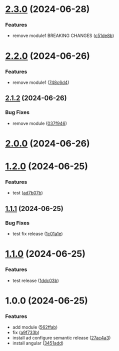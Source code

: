 # [2.3.0](https://github.com/BessemFer/angular-semantic-release/compare/v2.2.0...v2.3.0) (2024-06-28)


### Features

* remove module1 BREAKING CHANGES ([c51de8b](https://github.com/BessemFer/angular-semantic-release/commit/c51de8b21cdcfc2c6899d9995ab867ff2cb7d80f))

# [2.2.0](https://github.com/BessemFer/angular-semantic-release/compare/v2.1.2...v2.2.0) (2024-06-26)


### Features

* remove module1 ([748c6d4](https://github.com/BessemFer/angular-semantic-release/commit/748c6d4197e08d92394895236c5f1bdce6ae558d))

## [2.1.2](https://github.com/BessemFer/angular-semantic-release/compare/v2.1.1...v2.1.2) (2024-06-26)


### Bug Fixes

* remove module ([037f946](https://github.com/BessemFer/angular-semantic-release/commit/037f9468ba69a63c990b374a87e867526bf700be))

# [2.0.0](https://github.com/BessemFer/angular-semantic-release/compare/v1.2.0...v2.0.0) (2024-06-26)

# [1.2.0](https://github.com/BessemFer/angular-semantic-release/compare/v1.1.1...v1.2.0) (2024-06-25)


### Features

* test ([ad7b07b](https://github.com/BessemFer/angular-semantic-release/commit/ad7b07b7e0922f8b10b1f0c996372c562ed1e689))

## [1.1.1](https://github.com/BessemFer/angular-semantic-release/compare/v1.1.0...v1.1.1) (2024-06-25)


### Bug Fixes

* test fix release ([1c01a1e](https://github.com/BessemFer/angular-semantic-release/commit/1c01a1ec759dab48648f8e07f4f9aaa772b9d5f1))

# [1.1.0](https://github.com/BessemFer/angular-semantic-release/compare/v1.0.0...v1.1.0) (2024-06-25)


### Features

* test release ([1ddc03b](https://github.com/BessemFer/angular-semantic-release/commit/1ddc03b342bf592fcc4c97b2a2096b2e80f25fca))

# 1.0.0 (2024-06-25)


### Features

* add module ([562ffab](https://github.com/BessemFer/angular-semantic-release/commit/562ffab89c9b0824a9ad8ddce44e3c40abde8f2c))
* fix ([a9f733b](https://github.com/BessemFer/angular-semantic-release/commit/a9f733b300d533e8ed99f7a51451b478e316ae29))
* install ad configure semantic release ([27ac4a3](https://github.com/BessemFer/angular-semantic-release/commit/27ac4a347b48f51581098e477e6bc24d5f0039fe))
* install angular ([3451add](https://github.com/BessemFer/angular-semantic-release/commit/3451add2effbd7fe2458940b199e1b8882c621f5))
